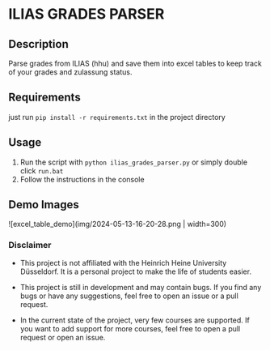# ILIAS GRADES PARSER

## Description

Parse grades from ILIAS (hhu) and save them into excel tables to keep track of your grades and zulassung status.

## Requirements

just run `pip install -r requirements.txt` in the project directory

## Usage

1. Run the script with `python ilias_grades_parser.py` or simply double click `run.bat`
2. Follow the instructions in the console

## Demo Images

![excel_table_demo](img/2024-05-13-16-20-28.png | width=300)

### Disclaimer

- This project is not affiliated with the Heinrich Heine University Düsseldorf. It is a personal project to make the life of students easier.
  
- This project is still in development and may contain bugs. If you find any bugs or have any suggestions, feel free to open an issue or a pull request.

- In the current state of the project, very few courses are supported. If you want to add support for more courses, feel free to open a pull request or open an issue.
